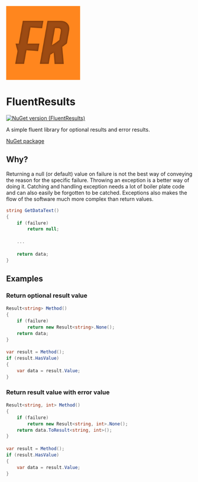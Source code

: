 <img src="https://github.com/onixion/FluentResults/blob/main/Assets/Icon.jpg" width="200" height="200">

# FluentResults
[![NuGet version (FluentResults)](https://img.shields.io/nuget/v/AlinSpace.FluentResults.svg?style=flat-square)](https://www.nuget.org/packages/AlinSpace.FluentResults/)

A simple fluent library for optional results and error results.

[NuGet package](https://www.nuget.org/packages/AlinSpace.FluentResults/)

## Why?

Returning a null (or default) value on failure is not the best way of conveying the reason for the specific failure.
Throwing an exception is a better way of doing it. Catching and handling exception needs a lot of boiler plate code and
can also easily be forgotten to be catched. Exceptions also makes the flow of the software much more complex than return values.



```csharp
string GetDataText()
{
    if (failure)
        return null;
        
    ...
    
    return data;
}
```

## Examples

### Return optional result value

```csharp
Result<string> Method()
{
    if (failure)
        return new Result<string>.None();
    return data;
}

var result = Method();
if (result.HasValue)
{
    var data = result.Value;
}
```

### Return result value with error value

```csharp
Result<string, int> Method()
{
    if (failure)
        return new Result<string, int>.None();
    return data.ToResult<string, int>();
}

var result = Method();
if (result.HasValue)
{
    var data = result.Value;
}
```
